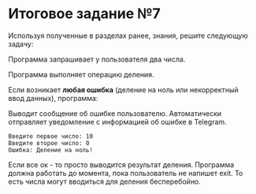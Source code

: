 # Итоговое задание №7
Используя полученные в разделах ранее, знания, решите следующую задачу:

Программа запрашивает у пользователя два числа.

Программа выполняет операцию деления.

Если возникает **любая ошибка** (деление на ноль или некорректный ввод данных), программа:

Выводит сообщение об ошибке пользователю.
Автоматически отправляет уведомление с информацией об ошибке в Telegram.
````
Введите первое число: 10
Введите второе число: 0
Ошибка: Деление на ноль!
````
Если все ок - то просто выводится результат деления. Программа должна работать до момента, пока пользователь не напишет exit. То есть числа могут вводиться для деления бесперебойно.